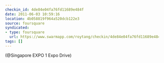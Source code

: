 ```yaml
---
checkin_id: 4de84e04fa76fd11689e484f
date: 2011-06-03 10:59:16
location: 4b058819f964a520dcb122e3
source: foursquare
syndicated:
- type: foursquare
  url: https://www.swarmapp.com/roytang/checkin/4de84e04fa76fd11689e484f
tags: []
---
```


 (@Singapore EXPO 1 Expo Drive)